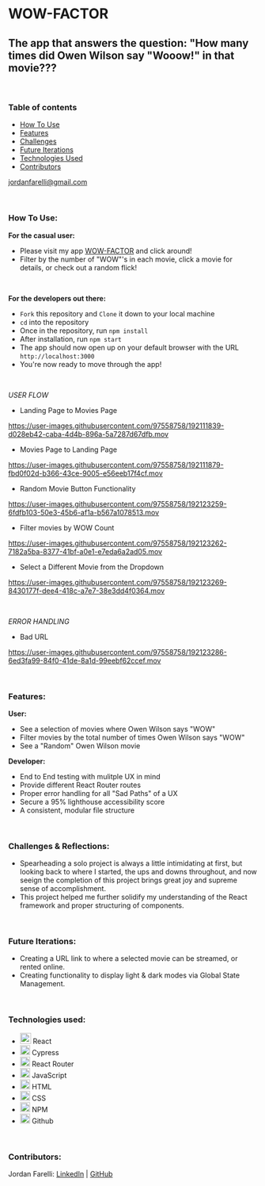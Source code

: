 # WOW-FACTOR

## The app that answers the question: "How many times did Owen Wilson say "Wooow!" in that movie???

<br>

### Table of contents
* [How To Use](#how)
* [Features](#features)
* [Challenges](#challenges)
* [Future Iterations](#future)
* [Technologies Used](#tech)
* [Contributors](#contributors)

jordanfarelli@gmail.com

<br>

### How To Use: <a name="how"></a>

**For the casual user:**
* Please visit my app [WOW-FACTOR](https://wow-factor.vercel.app/) and click around!
* Filter by the number of "WOW"'s in each movie, click a movie for details, or check out a random flick!

<br>

**For the developers out there:**
* `Fork` this repository and `Clone` it down to your local machine
* `cd` into the repository
* Once in the repository, run `npm install`
* After installation, run `npm start`
* The app should now open up on your default browser with the URL `http://localhost:3000`
* You're now ready to move through the app!

<br>

*USER FLOW*
* Landing Page to Movies Page

https://user-images.githubusercontent.com/97558758/192111839-d028eb42-caba-4d4b-896a-5a7287d67dfb.mov

* Movies Page to Landing Page

https://user-images.githubusercontent.com/97558758/192111879-fbd0f02d-b366-43ce-9005-e56eeb17f4cf.mov

* Random Movie Button Functionality

https://user-images.githubusercontent.com/97558758/192123259-6fdfb103-50e3-45b6-af1a-b567a1078513.mov

* Filter movies by WOW Count

https://user-images.githubusercontent.com/97558758/192123262-7182a5ba-8377-41bf-a0e1-e7eda6a2ad05.mov

* Select a Different Movie from the Dropdown

https://user-images.githubusercontent.com/97558758/192123269-8430177f-dee4-418c-a7e7-38e3dd4f0364.mov


<br>

*ERROR HANDLING*
* Bad URL

https://user-images.githubusercontent.com/97558758/192123286-6ed3fa99-84f0-41de-8a1d-99eebf62ccef.mov


<br>

### Features: <a name="features"></a>
**User:**
* See a selection of movies where Owen Wilson says "WOW"
* Filter movies by the total number of times Owen Wilson says "WOW"
* See a "Random" Owen Wilson movie

**Developer:**
* End to End testing with mulitple UX in mind
* Provide different React Router routes
* Proper error handling for all "Sad Paths" of a UX
* Secure a 95% lighthouse accessibility score
* A consistent, modular file structure

<br>

### Challenges & Reflections: <a name="challenges"></a>
* Spearheading a solo project is always a little intimidating at first, but looking back to where I started, the ups and downs throughout, and now seeign the completion of this project brings great joy and supreme sense of accomplishment. 
* This project helped me further solidify my understanding of the React framework and proper structuring of components.

<br>

### Future Iterations: <a name="future"></a>
* Creating a URL link to where a selected movie can be streamed, or rented online.
* Creating functionality to display light & dark modes via Global State Management.

<br>

### Technologies used:<br><a name="tech"></a>
- <img alt="React" src="https://user-images.githubusercontent.com/25181517/117448085-96eed600-af3e-11eb-9492-83a3a0fcbfb1.png" width="22px"/> React
- <img alt="Cypress" src="https://user-images.githubusercontent.com/102757890/188327611-9db68508-44e6-429d-9eed-0d8a243302a1.png" width="20px"/> Cypress
- <img alt="React Router" src="https://user-images.githubusercontent.com/102757890/188328033-172b27de-1636-4629-b997-2eadb33634ad.png" width="20px"/> React Router
- <img alt="javascript" src="https://user-images.githubusercontent.com/25181517/117447155-6a868a00-af3d-11eb-9cfe-245df15c9f3f.png" width="20px"/> JavaScript
- <img alt="HTML" src="https://user-images.githubusercontent.com/25181517/117447535-f00a3a00-af3d-11eb-89bf-45aaf56dbaf1.png" width="20px"/> HTML 
- <img alt="CSS" src="https://user-images.githubusercontent.com/25181517/117447663-0fa16280-af3e-11eb-8677-bcf8e4f8e298.png" width="20px"/> CSS
- <img alt="NPM" src="https://user-images.githubusercontent.com/25181517/121401671-49102800-c959-11eb-9f6f-74d49a5e1774.png" width="20px"/> NPM
- <img alt="Github" src="https://user-images.githubusercontent.com/25181517/117364276-fc4eb280-aebd-11eb-92ba-8a6ef74b7313.png" width="20px"/> Github

<br>


### Contributors: <a name="contributors"></a>

Jordan Farelli: [LinkedIn](https://www.linkedin.com/in/jordan-farelli/) | [GitHub](https://github.com/jfarelli)
